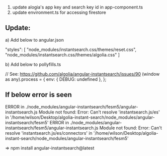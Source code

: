 1. update alogia's app key and search key id in app-component.ts
2. update environment.ts for accessing firestore



Update: 
---------
a) Add below to angular.json

  "styles": [
              "node_modules/instantsearch.css/themes/reset.css",
              "node_modules/instantsearch.css/themes/algolia.css" ]

b) Add below to pollyfills.ts

// See: https://github.com/algolia/angular-instantsearch/issues/90
(window as any).process = {
  env: { DEBUG: undefined },
};



If below error is seen
-----------------------
ERROR in ./node_modules/angular-instantsearch/fesm5/angular-instantsearch.js
Module not found: Error: Can't resolve 'instantsearch.js/es' in '/home/wilson/Desktop/algolia-instant-search/node_modules/angular-instantsearch/fesm5'
ERROR in ./node_modules/angular-instantsearch/fesm5/angular-instantsearch.js
Module not found: Error: Can't resolve 'instantsearch.js/es/connectors' in '/home/wilson/Desktop/algolia-instant-search/node_modules/angular-instantsearch/fesm5'

=> npm install angular-instantsearch@latest
